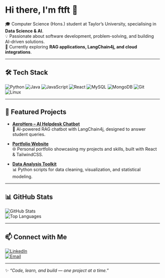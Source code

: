 # Hi there, I'm ftft 👋

🎓 Computer Science (Hons.) student at Taylor’s University, specialising in **Data Science & AI**.  
💡 Passionate about software development, problem-solving, and building AI-driven solutions.  
🚀 Currently exploring **RAG applications, LangChain4j, and cloud integrations**.  

---

## 🛠️ Tech Stack

![Python](https://img.shields.io/badge/Python-3776AB?style=for-the-badge&logo=python&logoColor=white)
![Java](https://img.shields.io/badge/Java-ED8B00?style=for-the-badge&logo=openjdk&logoColor=white)
![JavaScript](https://img.shields.io/badge/JavaScript-F7DF1E?style=for-the-badge&logo=javascript&logoColor=black)
![React](https://img.shields.io/badge/React-20232A?style=for-the-badge&logo=react&logoColor=61DAFB)
![MySQL](https://img.shields.io/badge/MySQL-005C84?style=for-the-badge&logo=mysql&logoColor=white)
![MongoDB](https://img.shields.io/badge/MongoDB-4EA94B?style=for-the-badge&logo=mongodb&logoColor=white)
![Git](https://img.shields.io/badge/Git-F05032?style=for-the-badge&logo=git&logoColor=white)
![Linux](https://img.shields.io/badge/Linux-FCC624?style=for-the-badge&logo=linux&logoColor=black)

---

## 🚀 Featured Projects

- [**AeroHero – AI Helpdesk Chatbot**](https://github.com/yourusername/AeroHero)  
  🧠 AI-powered RAG chatbot with LangChain4j, designed to answer student queries.  

- [**Portfolio Website**](https://github.com/yourusername/portfolio)  
  🌐 Personal portfolio showcasing my projects and skills, built with React & TailwindCSS.  

- [**Data Analysis Toolkit**](https://github.com/yourusername/data-analysis-toolkit)  
  📊 Python scripts for data cleaning, visualization, and statistical modeling.  

---

## 📊 GitHub Stats

![GitHub Stats](https://github-readme-stats.vercel.app/api?username=yourusername&show_icons=true&theme=radical)  
![Top Languages](https://github-readme-stats.vercel.app/api/top-langs/?username=yourusername&layout=compact&theme=radical)

---

## 📫 Connect with Me

[![LinkedIn](https://img.shields.io/badge/LinkedIn-0A66C2?style=for-the-badge&logo=linkedin&logoColor=white)](https://www.linkedin.com/in/yourlinkedin)  
[![Email](https://img.shields.io/badge/Email-D14836?style=for-the-badge&logo=gmail&logoColor=white)](mailto:your@email.com)

---
✨ _“Code, learn, and build — one project at a time.”_
